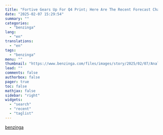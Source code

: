 ```yaml
---
title: "Fortive Gears Up For Q4 Print; Here Are The Recent Forecast Changes From Wall Street&#39;s Most Accurate Analysts"
date: "2025-02-07 15:29:54"
summary: ""
categories:
  - "benzinga"
lang:
  - "en"
translations:
  - "en"
tags:
  - "benzinga"
menu: ""
thumbnail: "https://www.benzinga.com/files/images/story/2025/02/07/Analysts.jpeg"
lead: ""
comments: false
authorbox: false
pager: true
toc: false
mathjax: false
sidebar: "right"
widgets:
  - "search"
  - "recent"
  - "taglist"
---
```




[benzinga](https://www.benzinga.com/25/02/43553080/fortive-gears-up-for-q4-print-here-are-the-recent-forecast-changes-from-wall-streets-most-accurate-analysts)
